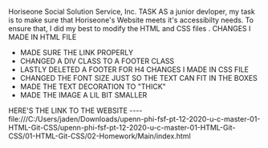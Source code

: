 Horiseone Social Solution Service, Inc.
TASK
AS a junior devloper, my task is to make sure that Horiseone's Website meets it's accessibilty needs. To ensure that, I did my best to modify the HTML and CSS files .
CHANGES I MADE IN HTML FILE
* MADE SURE THE LINK PROPERLY 
* CHANGED A DIV CLASS TO A FOOTER CLASS
* LASTLY DELETED A FOOTER FOR H4 
CHANGES I MADE IN CSS FILE 
* CHANGED THE FONT SIZE JUST SO THE TEXT CAN FIT IN THE BOXES 
* MADE THE TEXT DECORATION TO "THICK"
* MADE THE IMAGE A LIL BIT SMALLER

HERE'S THE LINK TO THE WEBSITE 
---- file:///C:/Users/jaden/Downloads/upenn-phi-fsf-pt-12-2020-u-c-master-01-HTML-Git-CSS/upenn-phi-fsf-pt-12-2020-u-c-master-01-HTML-Git-CSS/01-HTML-Git-CSS/02-Homework/Main/index.html
